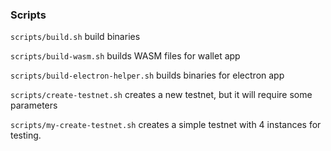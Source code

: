 ### Scripts

`scripts/build.sh` build binaries

`scripts/build-wasm.sh` builds WASM files for wallet app

`scripts/build-electron-helper.sh` builds binaries for electron app

`scripts/create-testnet.sh` creates a new testnet, but it will require some parameters

`scripts/my-create-testnet.sh` creates a simple testnet with 4 instances for testing.
